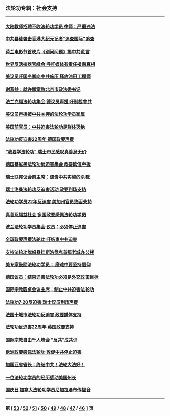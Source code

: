 ### 法轮功专辑：社会支持
---
#### [大陆教师招聘不收法轮功学员 律师：严重违法](../../pages/nf4386/n13365839.md?12030430) 
#### [中共暴徒袭击香港大纪元记者“追查国际”追查](../../pages/nf4386/n13343404.md?12030430) 
#### [荷兰电影节首映片《别问问题》揭中共谎言](../../pages/nf4386/n13321179.md?12030430) 
#### [世界反活摘器官峰会 呼吁媒体有责任揭露真相](../../pages/nf4386/n13264475.md?12030430) 
#### [美议员吁国务卿向中共施压 释放油田工程师](../../pages/nf4386/n13233845.md?12030430) 
#### [谢燕益：就许娜案致北京市政法委书记](../../pages/nf4386/n13182701.md?12030430) 
#### [法兰克福法轮功集会 德议员声援 吁制裁中共](../../pages/nf4386/n13175975.md?12030430) 
#### [美议员声援被中共关押的法轮功学员家属](../../pages/nf4386/n13158310.md?12030430) 
#### [美国前官员：中共迫害法轮功是群体灭绝](../../pages/nf4386/n13157750.md?12030430) 
#### [法轮功反迫害22周年 德国政要声援](../../pages/nf4386/n13143632.md?12030430) 
#### [“我要学法轮功” 瑞士市民感叹真善忍无价](../../pages/nf4386/n13129633.md?12030430) 
#### [德国慕尼黑法轮功反迫害集会 政要致信声援](../../pages/nf4386/n13129148.md?12030430) 
#### [瑞士联邦议会前主席：谴责中共实施的杀戮](../../pages/nf4386/n13127336.md?12030430) 
#### [瑞士洛桑法轮功反迫害活动 政要到场支持](../../pages/nf4386/n13119398.md?12030430) 
#### [法轮功学员22年反迫害 美加州官员致函支持](../../pages/nf4386/n13118879.md?12030430) 
#### [真善忍福益社会 多国政要感佩法轮功学员](../../pages/nf4386/n13116951.md?12030430) 
#### [波兰法轮功学员集会 议员：必须停止迫害](../../pages/nf4386/n13116685.md?12030430) 
#### [全球政要声援法轮功 吁结束中共迫害](../../pages/nf4386/n13114441.md?12030430) 
#### [支持法轮功旗帜悬挂斯洛伐克首都老城办公楼](../../pages/nf4386/n13112261.md?12030430) 
#### [美专家鼓励法轮功学员： 磨难中要坚持信仰](../../pages/nf4386/n13108359.md?12030430) 
#### [德国议员：结束迫害法轮功必须是外交政策目标](../../pages/nf4386/n13109600.md?12030430) 
#### [国际宗教圆桌会议主席：制止中共迫害法轮功](../../pages/nf4386/n13108177.md?12030430) 
#### [法轮功7·20反迫害 瑞士议员到场声援](../../pages/nf4386/n13107072.md?12030430) 
#### [法国十城市法轮功反迫害 政要媒体支持](../../pages/nf4386/n13104833.md?12030430) 
#### [法轮功反迫害22周年 英国政要支持](../../pages/nf4386/n13091349.md?12030430) 
#### [国际宗教自由千人峰会 “反共”成共识](../../pages/nf4386/n13091403.md?12030430) 
#### [欧洲政要感佩法轮功 敦促中共停止迫害](../../pages/nf4386/n13090743.md?12030430) 
#### [加国亚省省长：终结中共！法轮大法好！](../../pages/nf4386/n13084394.md?12030430) 
#### [一位法轮功学员的经历感动美国州长](../../pages/nf4386/n13078953.md?12030430) 
#### [国庆日 加拿大法轮功学员尼加拉瀑布传福音](../../pages/nf4386/n13064493.md?12030430) 

---
#### 第 [ [53](./53.md?12030430) / [52](./52.md?12030430) / [51](./51.md?12030430) / [50](./50.md?12030430) / [49](./49.md?12030430) / [48](./48.md?12030430) / [47](./47.md?12030430) / [46](./46.md?12030430) ] 页
